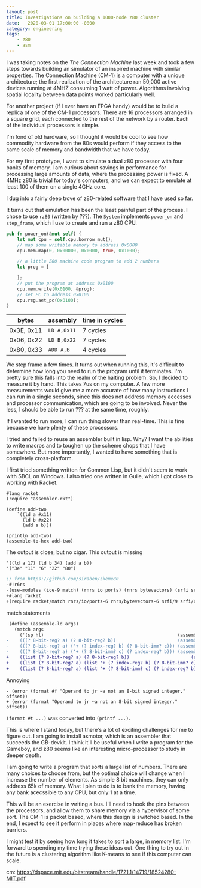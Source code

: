 ```yaml
---
layout: post
title: Investigations on building a 1000-node z80 cluster
date:   2020-03-01 17:00:00 -0800
category: engineering
tags:
    - z80
    - asm
---
```


I was taking notes on the _The Connection Machine_ last week and took a few
steps towards building an simulator of an inspired machine with similar
properties. The Connection Machine (CM-1) is a computer with a unique
architecture; the first realization of the architecture ran 50,000 active
devices running at 4MHZ consuming 1 watt of power. Algorithms involving spatial
locality between data points worked particularly well.

For another project (if I ever have an FPGA handy) would be to build a replica
of one of the CM-1 processors. There are 16 processors arranged in a square
grid, each connected to the rest of the network by a router. Each of the
individual processors is simple.

I'm fond of old hardware, so I thought it would be cool to see how commodity
hardware from the 80s would perform if they access to the same scale of memory
and bandwidth that we have today.

For my first prototype, I want to simulate a dual z80 processor with four banks
of memory. I am curious about savings in performance for processing large
amounts of data, where the processing power is fixed. A 4MHz z80 is trivial for
today's computers, and we can expect to emulate at least 100 of them on a single
4GHz core.

I dug into a fairly deep trove of z80-related software that I have used so far.

It turns out that emulation has been the least painful part of the process. I chose
to use `rz80` (written by ???). The `System` implements `power_on` and `step_frame`,
which I use to create and run a z80 CPU.

```rust
pub fn power_on(&mut self) {
    let mut cpu = self.cpu.borrow_mut();
    // map some writable memory to address 0x0000
    cpu.mem.map(0, 0x00000, 0x0000, true, 0x1000);

    // a little Z80 machine code program to add 2 numbers
    let prog = [

    ];
    // put the program at address 0x0100
    cpu.mem.write(0x0100, &prog);
    // set PC to address 0x0100
    cpu.reg.set_pc(0x0100);
}
```

bytes      | assembly    | time in cycles
-----------|-------------|---------
0x3E, 0x11 | `LD A,0x11` | 7 cycles
0x06, 0x22 | `LD B,0x22` | 7 cycles
0x80, 0x33 | `ADD A,B`   | 4 cycles

We step frame a few times. It turns out when running this, it's difficult to
determine how long you need to run the program until it terminates. I'm pretty
sure this falls into the realm of the halting problem. So, I decided to measure
it by hand. This takes 7us on my computer. A few more measurements would give
me a more accurate of how many instructions I can run in a single seconds, since
this does not address memory accesses and processor communication, which are going
to be involved. Never the less, I should be able to run ??? at the same time, roughly.

If I wanted to run more, I can run thing slower than real-time. This is fine because
we have plenty of these processors.

I tried and failed to reuse an assembler built in lisp. Why? I want the abilities
to write macros and to toughen up the scheme chops that I have somewhere. But more 
importantly, I wanted to have something that is completely cross-platform.

I first tried something written for Common Lisp, but it didn't seem to work with
SBCL on Windows. I also tried one written in Guile, which I got close to working
with Racket.

```racket
#lang racket
(require "assembler.rkt")

(define add-two
    `((ld a #x11)
      (ld b #x22)
      (add a b)))

(println add-two)
(assemble-to-hex add-two)
```

The output is close, but no cigar. This output is missing 

```
'((ld a 17) (ld b 34) (add a b))
'("3e" "11" "6" "22" "80")
```


```scheme
;; from https://github.com/siraben/zkeme80
-#!r6rs
-(use-modules (ice-9 match) (rnrs io ports) (rnrs bytevectors) (srfi srfi-9))
+#lang racket
+(require racket/match rnrs/io/ports-6 rnrs/bytevectors-6 srfi/9 srfi/60)
```


match statements

```diff
 (define (assemble-ld args)
   (match args
     ('(sp hl)                                                  (assemble-ld-sp-hl))
-    (((? 8-bit-reg? a) (? 8-bit-reg? b))                       (assemble-ld-reg8-reg8 a b))
-    (((? 8-bit-reg? a) ('+ (? index-reg? b) (? 8-bit-imm? c))) (assemble-ld-reg8-index-offset a b c))
-    (((? 8-bit-reg? a) ('+ (? 8-bit-imm? c) (? index-reg? b))) (assemble-ld-reg8-index-offset a b c))
+    ((list (? 8-bit-reg? a) (? 8-bit-reg? b))                       (assemble-ld-reg8-reg8 a b))     
+    ((list (? 8-bit-reg? a) (list '+ (? index-reg? b) (? 8-bit-imm? c))) (assemble-ld-reg8-index-offset a b c))
+    ((list (? 8-bit-reg? a) (list '+ (? 8-bit-imm? c) (? index-reg? b))) (assemble-ld-reg8-index-offset a b c))
```

Annoying
```
- (error (format #f "Operand to jr ~a not an 8-bit signed integer." offset))
+ (error (format "Operand to jr ~a not an 8-bit signed integer." offset))
```

`(format #t ...)` was converted into `(printf ...)`.

This is where I stand today, but there's a lot of exciting challenges for me to
figure out. I am going to install asmotor, which is an assembler that succeeds
the GB-devkit. I think it'll be useful when I write a program for the Gameboy, and
z80 seems like an interesting micro-processor to study in deeper depth.

I am going to write a program that sorts a large list of numbers. There are many
choices to choose from, but the optimal choice will change when I increase the 
number of elements. As simple 8 bit machines, they can only address 65k of memory.
What I plan to do is to bank the memory, having any bank acecssible to any CPU,
but only 1 at a time.

This will be an exercise in writing a bus. I'll need to hook the pins between
the processors, and allow them to share memory via a hypervisor of some sort.
The CM-1 is packet based, where this design is switched based. In the end, I
expect to see it perform in places where map-reduce has broken barriers.

I might test it by seeing how long it takes to sort a large, in memory list. I'm
forward to spending my time trying these ideas out. One thing to try out in the 
future is a clustering algorithm like K-means to see if this computer can scale.


cm: https://dspace.mit.edu/bitstream/handle/1721.1/14719/18524280-MIT.pdf